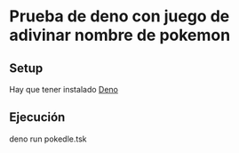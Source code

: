 # Prueba de deno con juego de adivinar nombre de pokemon

## Setup
Hay que tener instalado [Deno](https://deno.land/)

## Ejecución
deno run pokedle.tsk
